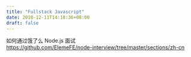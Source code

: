 ```yaml
---
title: "Fullstack Javascript"
date: 2018-12-11T14:18:36+08:00
draft: false
---
```


如何通过饿了么 Node.js 面试  
https://github.com/ElemeFE/node-interview/tree/master/sections/zh-cn